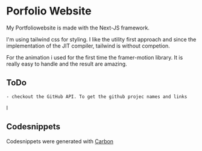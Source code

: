 # Porfolio Website

My Portfoliowebsite is made with the Next-JS framework.

I'm using tailwind css for styling. I like the utility first approach and since the implementation of the JIT compiler, tailwind is without competion.

For the animation i used for the first time the framer-motion library. It is really easy to handle and the result are amazing.

## ToDo

    - checkout the GitHub API. To get the github projec names and links

I

## Codesnippets

Codesnippets were generated with [Carbon](https://carbon.now.sh/?bg=rgba%280%2C0%2C0%2C0%29&t=twilight&wt=none&l=auto&ds=false&dsyoff=20px&dsblur=68px&wc=false&wa=false&pv=0px&ph=0px&ln=false&fl=1&fm=IBM+Plex+Mono&fs=14px&lh=143%25&si=false&es=2x&wm=false&code=const%2520arrayOne%2520%253D%2520%255B4%252C%25206%252C%25206%252C%25206%252C%25205%252C%25204%252C%25203%252C%25202%255D%250Aconst%2520arrayTwo%2520%253D%2520%255B6%252C%25207%252C%25207%252C%25208%252C%25209%252C%25202%252C%25201%255D%250A%250Aconst%2520mySet%2520%253D%2520new%2520Set%28%255B...arrayOne%252C%2520...arrayTwo%255D%29%250A%250Aconsole.log%28%255B...mySet%255D%29%2520%252F%252F%2520%255B4%252C%25206%252C%25205%252C%25203%252C%25202%252C%25207%252C%25208%252C%25209%255D)
